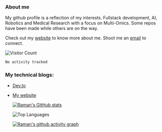### About me

My github profile is a reflection of my interests. Fullstack development, AI, Robotics and Medical Research with a focus on Multi-Omics. Some repos have been made while others are on the way. 

Check out my [website](https://galaxyeagle.github.io) to know more about me. Shoot me an [email](raman.butta.in@ieee.org) to connect.

![Visitor Count](https://profile-counter.glitch.me/galaxyeagle/count.svg)

 <!--START_SECTION:waka-->

```txt
No activity tracked
```

<!--END_SECTION:waka-->

### My technical blogs:

- [Dev.to](https://dev.to/raman_butta)
- [My website](https://galaxyeagle.github.io/pages/tech/webd/)

  [![Raman's GitHub stats](https://github-readme-stats.vercel.app/api?username=galaxyeagle&show_icons=true&theme=transparent)](https://github.com/galaxyeagle/github-readme-stats)

  ![Top Languages](https://github-readme-stats.vercel.app/api/top-langs/?username=galaxyeagle&layout=compact&theme=transparent)

  [![Raman's github activity graph](https://github-readme-activity-graph.vercel.app/graph?username=galaxyeagle&theme=github-compact)](https://github.com/galaxyeagle/github-readme-activity-graph)

<!---
👋 Hi, I’m Raman Butta.
- 👀 I’m interested in ...
- 🌱 I’m currently learning ...
- 💞️ I’m looking to collaborate on ...
- 📫 How to reach me ...
--->

<!---
galaxyeagle/galaxyeagle is a ✨ special ✨ repository because its `README.md` (this file) appears on your GitHub profile.
You can click the Preview link to take a look at your changes.
--->

